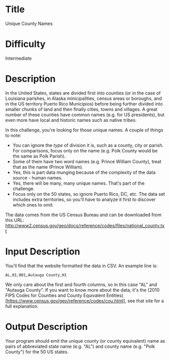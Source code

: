# Title

Unique County Names

# Difficulty

Intermediate

# Description

In the United States, states are divided first into counties (or in the case of Louisiana parishes, in Alaska minicipalities, census areas or boroughs, and in the US territory Puerto Rico Municipios) before being further divided into smaller chunks of land and then finally cities, towns and villages. A great number of these counties have common names (e.g. for US presidents), but even more have local and historic names such as native tribes. 

In this challenge, you're looking for those unique names. A couple of things to note:

- You can ignore the *type* of division it is, such as a county, city or parish. For comparisons, focus only on the name (e.g. Polk County would be the same as Polk Parish).
- Some of them have two word names (e.g. Prince William County), treat that as the name (Prince William). 
- Yes, this is part data munging because of the complexity of the data source - human names.
- Yes, there will be many, many unique names. That's part of the challenge. 
- Focus only on the 50 states, so ignore Puerto Rico, DC, etc. The data set includes extra territories, so you'll have to analyze it first to discover which ones to omit. 

The data comes from the US Census Bureau and can be downloaded from this URL: http://www2.census.gov/geo/docs/reference/codes/files/national_county.txt 

# Input Description

You'll find that the website formatted the data in CSV. An example line is:

    AL,01,001,Autauga County,H1

We only care about the first and fourth columns, so in this case "AL" and "Autauga County". If you want to know more about the data, it's the (2010 FIPS Codes for Counties and County Equivalent Entities)[https://www.census.gov/geo/reference/codes/cou.html], see that site for a full explanation. 

# Output Description

Your program should emit the unique county (or county equivalent) name as pairs of abbreviated state name (e.g. "AL") and county name (e.g. "Polk County") for the 50 US states. 
